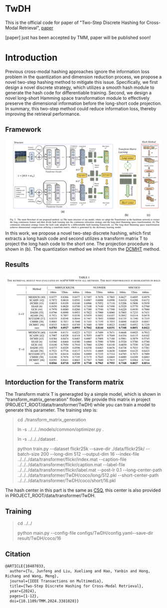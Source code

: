 # TwDH
This is the official code for paper of "Two-Step Discrete Hashing for Cross-Modal Retrieval", [paper](https://ieeexplore.ieee.org/document/10487033)

[paper] just has been accepted by TMM, paper will be published soon!

# Introduction

Previous cross-modal hashing approaches ignore the information loss problem in the quantization and dimension reduction process, we propose a novel two-step hashing method to mitigate this issue. Specifically, we first design a novel discrete strategy, which utilizes a smooth hash module to generate the hash code for differentiable training. Second, we design a novel long-short Hamming space transformation module to effectively preserve the dimensional information before the long-short code projection. In summary, this two-step method could reduce information loss, thereby improving the retrieval performance.

## Framework
![framework](./data/structure.png)
In this work, we propose a novel two-step discrete hashing, which first extracts a long hash code and second utilizes a transform matrix T to project the long hash code to the short one. The projection procedure is shown in (b). The quantization method we inherit from the [DCMHT](https://github.com/kalenforn/DCHMT/tree/main) method. 

## Results
![result](./data/result.png)

## Intorduction for the Transform matrix
The Transform matrix T is generagted by a simple model, which is shown in "transform_matrix_generation" floder. We provide this matrix in project (PROJECT_ROOT/data/transformer/TwDH) while you can train a model to generate this parameter. The training step is:

> cd ./transform_matrix_generation
>
> ln -s ../../../models/common/optimizer.py .
>
> ln -s ../../../dataset .
>
> python train.py --dataset flickr25k --save-dir ./data/flickr25k/ --batch-size 200 --long-dim 512 --output-dim 16 --index-file ../../../data/transformer/flickr/index.mat --caption-file ../../../data/transformer/flickr/caption.mat --label-file ../../../data/transformer/flickr/label.mat --post-lr 0.1 --long-center-path ../../../data/transformer/TwDH/coco/long/512.pkl --short-center-path ../../../data/transformer/TwDH/coco/short/16.pkl

The hash center in this part is the same as [CSQ](https://github.com/yuanli2333/Hadamard-Matrix-for-hashing), this center is also provided in PROJECT_ROOT/data/transformer/TwDH.


## Training
>cd ../../
>
> python main.py --config-file configs/TwDH/config.yaml--save-dir result/TwDH/coco/16

## Citation

```
@ARTICLE{10487033,
  author={Tu, Junfeng and Liu, Xueliang and Hao, Yanbin and Hong, Richang and Wang, Meng},
  journal={IEEE Transactions on Multimedia}, 
  title={Two-Step Discrete Hashing for Cross-Modal Retrieval}, 
  year={2024},
  pages={1-12},
  doi={10.1109/TMM.2024.3381828}}
```
